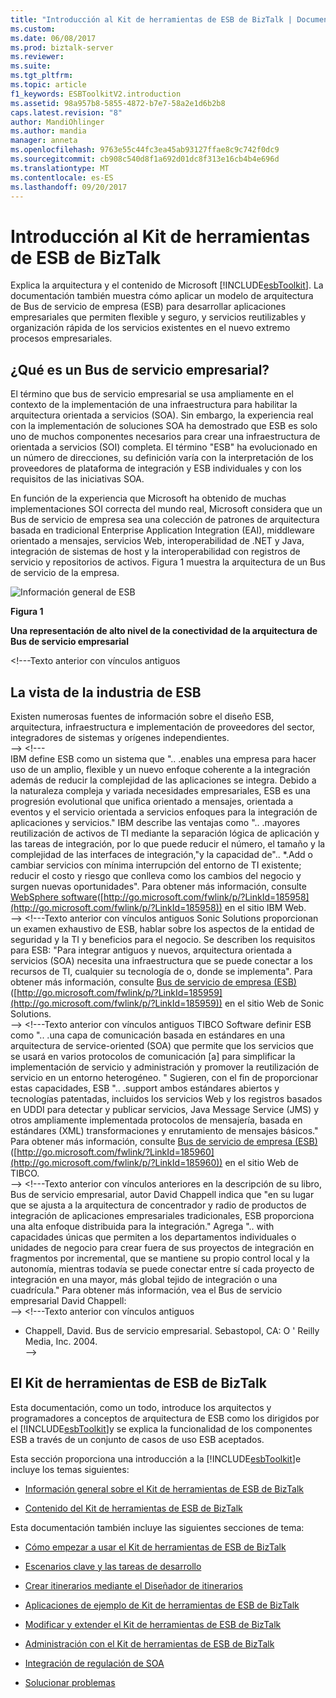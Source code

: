 ```yaml
---
title: "Introducción al Kit de herramientas de ESB de BizTalk | Documentos de Microsoft"
ms.custom: 
ms.date: 06/08/2017
ms.prod: biztalk-server
ms.reviewer: 
ms.suite: 
ms.tgt_pltfrm: 
ms.topic: article
f1_keywords: ESBToolkitV2.introduction
ms.assetid: 98a957b8-5855-4872-b7e7-58a2e1d6b2b8
caps.latest.revision: "8"
author: MandiOhlinger
ms.author: mandia
manager: anneta
ms.openlocfilehash: 9763e55c44fc3ea45ab93127ffae8c9c742f0dc9
ms.sourcegitcommit: cb908c540d8f1a692d01dc8f313e16cb4b4e696d
ms.translationtype: MT
ms.contentlocale: es-ES
ms.lasthandoff: 09/20/2017
---
```

# <a name="introduction-to-the-biztalk-esb-toolkit"></a>Introducción al Kit de herramientas de ESB de BizTalk
Explica la arquitectura y el contenido de Microsoft [!INCLUDE[esbToolkit](../includes/esbtoolkit-md.md)]. La documentación también muestra cómo aplicar un modelo de arquitectura de Bus de servicio de empresa (ESB) para desarrollar aplicaciones empresariales que permiten flexible y seguro, y servicios reutilizables y organización rápida de los servicios existentes en el nuevo extremo procesos empresariales.  
  
## <a name="what-is-an-enterprise-service-bus"></a>¿Qué es un Bus de servicio empresarial?  
 El término que bus de servicio empresarial se usa ampliamente en el contexto de la implementación de una infraestructura para habilitar la arquitectura orientada a servicios (SOA). Sin embargo, la experiencia real con la implementación de soluciones SOA ha demostrado que ESB es solo uno de muchos componentes necesarios para crear una infraestructura de orientada a servicios (SOI) completa. El término "ESB" ha evolucionado en un número de direcciones, su definición varía con la interpretación de los proveedores de plataforma de integración y ESB individuales y con los requisitos de las iniciativas SOA.  
  
 En función de la experiencia que Microsoft ha obtenido de muchas implementaciones SOI correcta del mundo real, Microsoft considera que un Bus de servicio de empresa sea una colección de patrones de arquitectura basada en tradicional Enterprise Application Integration (EAI), middleware orientado a mensajes, servicios Web, interoperabilidad de .NET y Java, integración de sistemas de host y la interoperabilidad con registros de servicio y repositorios de activos. Figura 1 muestra la arquitectura de un Bus de servicio de la empresa.  
  
 ![Información general de ESB](../esb-toolkit/media/esboverview.gif "ESBOverview")  
  
 **Figura 1**  
  
 **Una representación de alto nivel de la conectividad de la arquitectura de Bus de servicio empresarial**  

\<!---Texto anterior con vínculos antiguos
## <a name="the-industry-view-of-esb"></a>La vista de la industria de ESB  
 Existen numerosas fuentes de información sobre el diseño ESB, arquitectura, infraestructura e implementación de proveedores del sector, integradores de sistemas y orígenes independientes.  
-->
\<!---    
 IBM define ESB como un sistema que ".. .enables una empresa para hacer uso de un amplio, flexible y un nuevo enfoque coherente a la integración además de reducir la complejidad de las aplicaciones se integra. Debido a la naturaleza compleja y variada necesidades empresariales, ESB es una progresión evolutional que unifica orientado a mensajes, orientada a eventos y el servicio orientada a servicios enfoques para la integración de aplicaciones y servicios." IBM describe las ventajas como ".. .mayores reutilización de activos de TI mediante la separación lógica de aplicación y las tareas de integración, por lo que puede reducir el número, el tamaño y la complejidad de las interfaces de integración,"y la capacidad de".. *.Add o cambiar servicios con mínima interrupción del entorno de TI existente; reducir el costo y riesgo que conlleva como los cambios del negocio y surgen nuevas oportunidades". Para obtener más información, consulte [WebSphere software](http://go.microsoft.com/fwlink/p/?LinkId=185958)([http://go.microsoft.com/fwlink/p/?LinkId=185958](http://go.microsoft.com/fwlink/p/?LinkId=185958)) en el sitio IBM Web.  
-->
\<!---Texto anterior con vínculos antiguos Sonic Solutions proporcionan un examen exhaustivo de ESB, hablar sobre los aspectos de la entidad de seguridad y la TI y beneficios para el negocio. Se describen los requisitos para ESB: "Para integrar antiguos y nuevos, arquitectura orientada a servicios (SOA) necesita una infraestructura que se puede conectar a los recursos de TI, cualquier su tecnología de o, donde se implementa". Para obtener más información, consulte [Bus de servicio de empresa (ESB)](http://go.microsoft.com/fwlink/p/?LinkId=185959)([http://go.microsoft.com/fwlink/p/?LinkId=185959](http://go.microsoft.com/fwlink/p/?LinkId=185959)) en el sitio Web de Sonic Solutions.  
-->
\<!---Texto anterior con vínculos antiguos TIBCO Software definir ESB como ".. .una capa de comunicación basada en estándares en una arquitectura de service-oriented (SOA) que permite que los servicios que se usará en varios protocolos de comunicación [a] para simplificar la implementación de servicio y administración y promover la reutilización de servicio en un entorno heterogéneo. " Sugieren, con el fin de proporcionar estas capacidades, ESB ".. .support ambos estándares abiertos y tecnologías patentadas, incluidos los servicios Web y los registros basados en UDDI para detectar y publicar servicios, Java Message Service (JMS) y otros ampliamente implementada protocolos de mensajería, basada en estándares (XML) transformaciones y enrutamiento de mensajes básicos." Para obtener más información, consulte [Bus de servicio de empresa (ESB)](http://go.microsoft.com/fwlink/p/?LinkId=185960)([http://go.microsoft.com/fwlink/?LinkId=185960](http://go.microsoft.com/fwlink/p/?LinkId=185960)) en el sitio Web de TIBCO.  
-->
\<!---Texto anterior con vínculos anteriores en la descripción de su libro, Bus de servicio empresarial, autor David Chappell indica que "en su lugar que se ajusta a la arquitectura de concentrador y radio de productos de integración de aplicaciones empresariales tradicionales, ESB proporciona una alta enfoque distribuida para la integración." Agrega ".. with capacidades únicas que permiten a los departamentos individuales o unidades de negocio para crear fuera de sus proyectos de integración en fragmentos por incremental, que se mantiene su propio control local y la autonomía, mientras todavía se puede conectar entre sí cada proyecto de integración en una mayor, más global tejido de integración o una cuadrícula." Para obtener más información, vea el Bus de servicio empresarial David Chappell:  
-->
\<!---Texto anterior con vínculos antiguos
-   Chappell, David. Bus de servicio empresarial. Sebastopol, CA: O ' Reilly Media, Inc. 2004.  
-->

  
## <a name="the-biztalk-esb-toolkit"></a>El Kit de herramientas de ESB de BizTalk
 Esta documentación, como un todo, introduce los arquitectos y programadores a conceptos de arquitectura de ESB como los dirigidos por el [!INCLUDE[esbToolkit](../includes/esbtoolkit-md.md)]y se explica la funcionalidad de los componentes ESB a través de un conjunto de casos de uso ESB aceptados.  
  
 Esta sección proporciona una introducción a la [!INCLUDE[esbToolkit](../includes/esbtoolkit-md.md)]e incluye los temas siguientes:  
  
-   [Información general sobre el Kit de herramientas de ESB de BizTalk](../esb-toolkit/overview-of-the-biztalk-esb-toolkit.md)  
  
-   [Contenido del Kit de herramientas de ESB de BizTalk](../esb-toolkit/contents-of-the-biztalk-esb-toolkit.md)  
  
 Esta documentación también incluye las siguientes secciones de tema:  
  
-   [Cómo empezar a usar el Kit de herramientas de ESB de BizTalk](../esb-toolkit/getting-started-with-the-biztalk-esb-toolkit.md)  
  
-   [Escenarios clave y las tareas de desarrollo](../esb-toolkit/key-scenarios-and-development-tasks.md)  
  
-   [Crear itinerarios mediante el Diseñador de itinerarios](../esb-toolkit/creating-itineraries-using-itinerary-designer.md)  
  
-   [Aplicaciones de ejemplo de Kit de herramientas de ESB de BizTalk](../esb-toolkit/biztalk-esb-toolkit-sample-applications.md)  
  
-   [Modificar y extender el Kit de herramientas de ESB de BizTalk](../esb-toolkit/modifying-and-extending-the-biztalk-esb-toolkit.md)  
  
-   [Administración con el Kit de herramientas de ESB de BizTalk](../esb-toolkit/administration-with-the-biztalk-esb-toolkit.md)  
  
-   [Integración de regulación de SOA](../esb-toolkit/soa-governance-integration.md)  
  
-   [Solucionar problemas](../esb-toolkit/troubleshooting-the-biztalk-esb-toolkit.md)